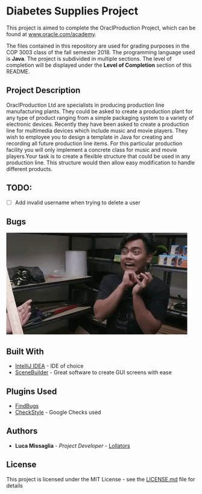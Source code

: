 # Diabetes Supplies Project

This project is aimed to complete the OraclProduction Project, which can be found at www.oracle.com/academy.

The files contained in this repository are used for grading purposes in the COP 3003 class of the fall semester 2018.
The programming language used is **Java**.
The project is subdivided in multiple sections. The level of completion will be displayed under the **Level of Completion** section of this README.

## Project Description

OraclProduction Ltd are specialists in producing production line manufacturing plants. They could be asked to create a production plant for any type of product ranging from a simple packaging system to a variety of electronic devices. Recently they have been asked to create a production line for multimedia devices which include music and movie players. They wish to employee you to design a template in Java for creating and recording all future production line items. For this particular production facility you will only implement a concrete class for music and movie players.Your task is to create a flexible structure that could be used in any production line. This structure would then allow easy modification to handle different products.

## TODO:
- [ ] Add invalid username when trying to delete a user

## Bugs

![](ohmybugs.gif)

## Built With

* [IntelliJ IDEA](https://www.jetbrains.com/idea/) - IDE of choice
* [SceneBuilder](https://gluonhq.com/products/scene-builder) - Great software to create GUI screens with ease

## Plugins Used
* [FindBugs](http://findbugs.sourceforge.net/)
* [CheckStyle](http://checkstyle.sourceforge.net/config_naming.html#PackageName) - Google Checks used

## Authors

* **Luca Missaglia** - *Project Developer* - [Lollators](https://github.com/Lollators)

## License

This project is licensed under the MIT License - see the [LICENSE.md](LICENSE.md) file for details
